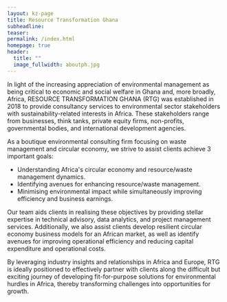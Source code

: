 ```yaml
---
layout: kz-page
title: Resource Transformation Ghana
subheadline:
teaser:
permalink: /index.html
homepage: true
header:
  title: ""
  image_fullwidth: aboutph.jpg
---
```


In light of the increasing appreciation of environmental management as being critical to economic and social welfare in Ghana and, more broadly, Africa, RESOURCE TRANSFORMATION GHANA (RTG) was established in 2018 to provide consultancy services to environmental sector stakeholders with sustainability-related interests in Africa. These stakeholders range from businesses, think tanks, private equity firms, non-profits, governmental bodies, and international development agencies.

As a boutique environmental consulting firm focusing on waste management and circular economy, we strive to assist clients achieve 3 important goals:

* Understanding Africa's circular economy and resource/waste management dynamics.
* Identifying avenues for enhancing resource/waste management.
* Minimising environmental impact while simultaneously improving efficiency and business earnings.

Our team aids clients in realising these objectives by providing stellar expertise in technical advisory, data analytics, and project management services. Additionally, we also assist clients develop resilient circular economy business models for an African market, as well as identify avenues for improving operational efficiency and reducing capital expenditure and operational costs.

By leveraging industry insights and relationships in Africa and Europe, RTG is ideally positioned to effectively partner with clients along the difficult but exciting journey of developing fit-for-purpose solutions for environmental hurdles in Africa, thereby transforming challenges into opportunities for growth.